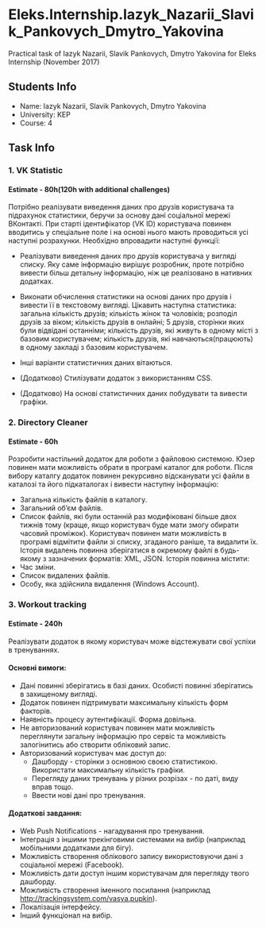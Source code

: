 # Eleks.Internship.Iazyk_Nazarii_Slavik_Pankovych_Dmytro_Yakovina
Practical task of Iazyk Nazarii, Slavik Pankovych, Dmytro Yakovina for Eleks Internship (November 2017)
## Students Info
* Name: Iazyk Nazarii, Slavik Pankovych, Dmytro Yakovina
* University: KEP
* Course: 4
## Task Info
### 1. VK Statistic
#### Estimate - 80h(120h with additional challenges)
Потрібно реалізувати виведення даних про друзів користувача та підрахунок статистики, беручи за основу дані соціальної мережі ВКонтакті. При старті ідентифікатор (VK ID) користувача повинен вводитись у спеціальне поле і на основі нього мають проводиться усі наступні розрахунки. Необхідно впровадити наступні функції:

* Реалізувати виведення даних про друзів користувача у вигляді списку. Яку саме інформацію вирішує розробник, проте потрібно вивести більш детальну інформацію, ніж це реалізовано в нативних додатках.
*	Виконати обчислення статистики на основі даних про друзів і вивести її в текстовому вигляді. Цікавить наступна статистика: загальна кількість друзів;  кількість жінок та чоловіків; розподіл друзів за віком; кількість друзів в онлайні; 5 друзів, сторінки яких були відвідані останніми; кількість друзів, які живуть в одному місті з базовим користувачем; кількість друзів, які навчаються(працюють) в одному закладі з базовим користувачем. 

*	Інші варіанти статистичних даних вітаються.
*	(Додатково) Стилізувати додаток з використанням CSS.
*	(Додатково) На основі статистичних даних побудувати та вивести графіки.

### 2. Directory Cleaner
#### Estimate - 60h
Розробити настільний додаток для роботи з файловою системою. Юзер повинен мати можливість обрати в програмі каталог для роботи. Після вибору каталгу додаток повинен рекурсивно відсканувати усі файли в каталозі та його підкаталогах і вивести наступну інформацію:
*	Загальна кількість файлів в каталогу.
*	Загальний об’єм файлів.
*	Список файлів, які були останній раз модифіковані більше двох тижнів тому (краще, якщо користувач буде мати змогу обирати часовий проміжок).
Користувач повинен мати можливість в програмі відмітити файли зі списку, згаданого раніше, та видалити їх.
Історія видалень повинна зберігатися в окремому файлі в будь-якому з зазначених форматів: XML, JSON. Історія повинна містити:
*	Час зміни.
*	Список видалених файлів.
*	Особу, яка здійснила видалення (Windows Account).

### 3. Workout tracking
#### Estimate - 240h
Реалізувати додаток в якому користувач може відстежувати свої успіхи в тренуваннях.
#### Основні вимоги:
*	Дані повинні зберігатись в базі даних. Особисті повинні зберігатись в захищеному вигляді.
*	Додаток повинен підтримувати максимальну кількість форм факторів.
*	Наявність процесу аутентифікації. Форма довільна.
*	Не авторизований користувач повинен мати можливість переглянути загальну інформацію про сервіс та можливість залогінитись або створити обліковий запис.
*	Авторизований користувач має доступ до: 
    * Дашборду - сторінки з основною своєю статистикою. Використати максимальну кількість графіки.
    * Перегляду даних тренувань у різних розрізах - по даті, виду вправ тощо.
    * Ввести нові дані про тренування.
#### Додаткові завдання:
*	Web Push Notifications - нагадування про тренування.
*	Інтеграція з іншими трекінговими системами на вибір (наприклад мобільними додатками для бігу).
*	Можливість створення облікового запису використовуючи дані з соціальної мережі (Facebook).
*	Можливість дати доступ іншим користувачам для перегляду твого дашборду.
*	Можливість створення іменного посилання (наприклад http://trackingsystem.com/vasya.pupkin).
*	Локалізація інтерфейсу.
*	Інший функціонал на вибір.
